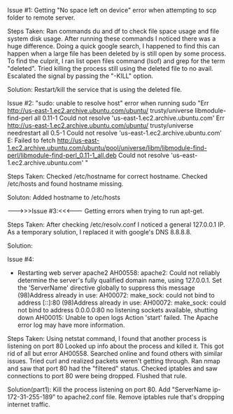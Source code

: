 Issue #1:
  Getting "No space left on device" error when attempting to scp folder to remote server.

Steps Taken:
  Ran commands du and df to check file space usage and file system disk usage.
  After running these commands I noticed there was a huge difference. Doing a quick google search, I happened to find this can happen when a large file has been deleted by is still open by some process. To find the culprit, I ran list open files command (lsof) and grep for the term "deleted". Tried killing the process still using the deleted file to no avail. Escalated the signal by passing the "-KILL" option.

Solution:
  Restart/kill the service that is using the deleted file.


Issue #2:
  "sudo: unable to resolve host" error when running sudo
  "Err http://us-east-1.ec2.archive.ubuntu.com/ubuntu/ trusty/universe libmodule-find-perl all 0.11-1
  Could not resolve 'us-east-1.ec2.archive.ubuntu.com'
  Err http://us-east-1.ec2.archive.ubuntu.com/ubuntu/ trusty/universe needrestart all 0.5-1
    Could not resolve 'us-east-1.ec2.archive.ubuntu.com'
  E: Failed to fetch http://us-east-1.ec2.archive.ubuntu.com/ubuntu/pool/universe/libm/libmodule-find-perl/libmodule-find-perl_0.11-1_all.deb  Could not resolve 'us-east-1.ec2.archive.ubuntu.com'
  "

Steps Taken:
  Checked /etc/hostname for correct hostname.
  Checked /etc/hosts and found hostname missing.

Soluton:
  Added hostname to /etc/hosts

--->>>Issue #3:<<<---
  Getting errors when trying to run apt-get.

Steps Taken:
  After checking /etc/resolv.conf I noticed a general 127.0.0.1 IP.
  As a temporary solution, I replaced it with google's DNS 8.8.8.8.

Solution:

Issue #4:
  * Restarting web server apache2                                                                                                                                                   AH00558: apache2: Could not reliably determine the server's fully qualified domain name, using 127.0.0.1. Set the 'ServerName' directive globally to suppress this message
  (98)Address already in use: AH00072: make_sock: could not bind to address [::]:80
  (98)Address already in use: AH00072: make_sock: could not bind to address 0.0.0.0:80
  no listening sockets available, shutting down
  AH00015: Unable to open logs
  Action 'start' failed.
  The Apache error log may have more information.

  Steps Taken:
    Using netstat command, I found that another process is listening on port 80
    Looked up info about the process and killed it. This got rid of all but error AH00558. Searched online and found others with similar issues.
    Tried curl and realized packets weren't getting through. Ran nmap and saw that port 80 had the "filtered" status. Checked iptables and saw connections to port 80 were being dropped. Flushed that rule.

  Solution(part1):
    Kill the process listening on port 80.
    Add "ServerName ip-172-31-255-189" to apache2.conf file.
    Remove iptables rule that's dropping internet traffic.
